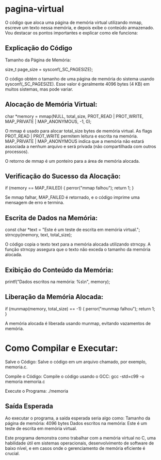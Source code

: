 # pagina-virtual
O código que aloca uma página de memória virtual utilizando mmap, escreve um texto nessa memória, e depois exibe o conteúdo armazenado. Vou destacar os pontos importantes e explicar como ele funciona:

## Explicação do Código

 Tamanho da Página de Memória:
    
 size_t page_size = sysconf(_SC_PAGESIZE);
    
O código obtém o tamanho de uma página de memória do sistema usando sysconf(_SC_PAGESIZE). Esse valor é geralmente 4096 bytes (4 KB) em muitos sistemas, mas pode variar.

## Alocação de Memória Virtual:

char *memory = mmap(NULL, total_size, PROT_READ | PROT_WRITE, MAP_PRIVATE | MAP_ANONYMOUS, -1, 0);

O mmap é usado para alocar total_size bytes de memória virtual. As flags PROT_READ | PROT_WRITE permitem leitura e escrita na memória. MAP_PRIVATE | MAP_ANONYMOUS indica que a memória não estará associada a nenhum arquivo e será privada (não compartilhada com outros processos).

O retorno de mmap é um ponteiro para a área de memória alocada.

## Verificação do Sucesso da Alocação:

if (memory == MAP_FAILED) {
    perror("mmap falhou");
    return 1;
}

Se mmap falhar, MAP_FAILED é retornado, e o código imprime uma mensagem de erro e termina.


## Escrita de Dados na Memória:

const char *text = "Este é um teste de escrita em memória virtual.";
strncpy(memory, text, total_size);

O código copia o texto text para a memória alocada utilizando strncpy. A função strncpy assegura que o texto não exceda o tamanho da memória alocada.

## Exibição do Conteúdo da Memória:

printf("Dados escritos na memória: %s\n", memory);

## Liberação da Memória Alocada:

if (munmap(memory, total_size) == -1) {
    perror("munmap falhou");
    return 1;
}

A memória alocada é liberada usando munmap, evitando vazamentos de memória.


# Como Compilar e Executar:

Salve o Código:
        Salve o código em um arquivo chamado, por exemplo, memoria.c.

Compile o Código:
        Compile o código usando o GCC:
        gcc -std=c99 -o memoria memoria.c

Execute o Programa:
       ./memoria


## Saída Esperada

Ao executar o programa, a saída esperada seria algo como: 
               Tamanho da página de memória: 4096 bytes
               Dados escritos na memória: Este é um teste de escrita em memória virtual.


Este programa demonstra como trabalhar com a memória virtual no C, uma habilidade útil em sistemas operacionais, desenvolvimento de software de baixo nível, e em casos onde o gerenciamento de memória eficiente é crucial.





        




